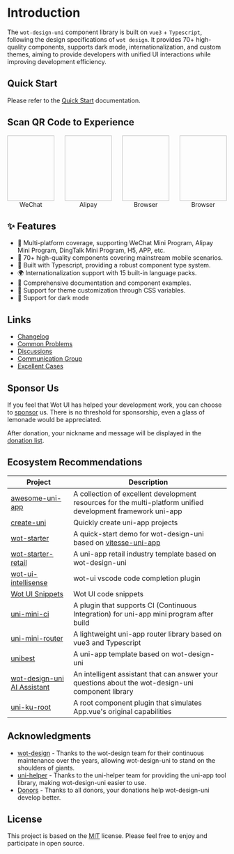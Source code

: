 # Introduction

The `wot-design-uni` component library is built on `vue3` + `Typescript`, following the design specifications of `wot design`. It provides 70+ high-quality components, supports dark mode, internationalization, and custom themes, aiming to provide developers with unified UI interactions while improving development efficiency.

## Quick Start

Please refer to the [Quick Start](/en-US/guide/quick-use.html) documentation.

## Scan QR Code to Experience

<div style="display:flex;gap:24px">
<div style="display: inline-block;">
  <img style="width: 150px; height: 150px;" :src="WxQrcode" />
  <div style="text-align: center;">WeChat</div>
</div>

<div style="display: inline-block;">
  <img style="width: 150px; height: 150px;" :src="AlipayQrcode" />
  <div style="text-align: center;">Alipay</div>
</div>

<div style="display: inline-block;">
  <img style="width: 150px; height: 150px;" :src="H5Qrcode" />
  <div style="text-align: center;">Browser</div>
</div>

<div style="display: inline-block;">
  <img style="width: 150px; height: 150px;" :src="AndroidQrcode" />
  <div style="text-align: center;">Browser</div>
</div>
</div>

## ✨ Features

- 🎯 Multi-platform coverage, supporting WeChat Mini Program, Alipay Mini Program, DingTalk Mini Program, H5, APP, etc.
- 🚀 70+ high-quality components covering mainstream mobile scenarios.
- 💪 Built with Typescript, providing a robust component type system.
- 🌍 Internationalization support with 15 built-in language packs.
- 📖 Comprehensive documentation and component examples.
- 🎨 Support for theme customization through CSS variables.
- 🍭 Support for dark mode

## Links

- [Changelog](/en-US/guide/changelog)
- [Common Problems](/en-US/guide/common-problems)
- [Discussions](https://github.com/Moonofweisheng/wot-design-uni/discussions)
- [Communication Group](/en-US/guide/join-group.html)
- [Excellent Cases](/en-US/guide/cases)

## Sponsor Us

If you feel that Wot UI has helped your development work, you can choose to [sponsor](/en-US/reward/reward.html) us. There is no threshold for sponsorship, even a glass of lemonade would be appreciated.

After donation, your nickname and message will be displayed in the [donation list](/en-US/reward/donor.html).

## Ecosystem Recommendations

| Project | Description |
| --- | --- |
| [awesome-uni-app](https://github.com/uni-helper/awesome-uni-app) | A collection of excellent development resources for the multi-platform unified development framework uni-app |
| [create-uni](https://github.com/uni-helper/create-uni) | Quickly create uni-app projects |
| [wot-starter](https://github.com/wot-ui/wot-starter) | A quick-start demo for wot-design-uni based on [vitesse-uni-app](https://github.com/uni-helper/vitesse-uni-app) |
| [wot-starter-retail](https://github.com/Moonofweisheng/wot-starter-retail) | A uni-app retail industry template based on wot-design-uni |
| [wot-ui-intellisense](https://github.com/wot-ui/wot-ui-intellisense) | wot-ui vscode code completion plugin |
| [Wot UI Snippets](https://marketplace.visualstudio.com/items?itemName=kiko.wot-design-uni-snippets) | Wot UI code snippets |
| [uni-mini-ci](https://github.com/Moonofweisheng/uni-mini-ci) | A plugin that supports CI (Continuous Integration) for uni-app mini program after build |
| [uni-mini-router](https://github.com/Moonofweisheng/uni-mini-router) | A lightweight uni-app router library based on vue3 and Typescript |
| [unibest](https://github.com/unibest-tech/unibest) | A uni-app template based on wot-design-uni |
| [wot-design-uni AI Assistant](https://www.coze.cn/store/bot/7347916532258701363) | An intelligent assistant that can answer your questions about the wot-design-uni component library |
| [uni-ku-root](https://github.com/uni-ku/root) | A root component plugin that simulates App.vue's original capabilities |

## Acknowledgments

- [wot-design](https://github.com/jd-ftf/wot-design-mini) - Thanks to the wot-design team for their continuous maintenance over the years, allowing wot-design-uni to stand on the shoulders of giants.
- [uni-helper](https://github.com/uni-helper) - Thanks to the uni-helper team for providing the uni-app tool library, making wot-design-uni easier to use.
- [Donors](https://wot-ui.cn/reward/donor.html) - Thanks to all donors, your donations help wot-design-uni develop better.

## License

This project is based on the [MIT](https://en.wikipedia.org/wiki/MIT_License) license. Please feel free to enjoy and participate in open source.

<script setup>
import WxQrcode from '/wx.jpg'
import AlipayQrcode from '/alipay.png'
import H5Qrcode from '/h5.png'
import AndroidQrcode from '/android.png'
</script>